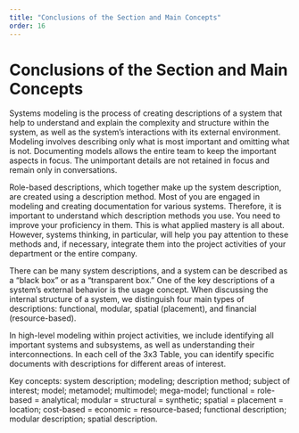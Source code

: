 ```yaml
---
title: "Conclusions of the Section and Main Concepts"
order: 16
---
```


# Conclusions of the Section and Main Concepts

Systems modeling is the process of creating descriptions of a system that help to understand and explain the complexity and structure within the system, as well as the system’s interactions with its external environment. Modeling involves describing only what is most important and omitting what is not. Documenting models allows the entire team to keep the important aspects in focus. The unimportant details are not retained in focus and remain only in conversations.

Role-based descriptions, which together make up the system description, are created using a description method. Most of you are engaged in modeling and creating documentation for various systems. Therefore, it is important to understand which description methods you use. You need to improve your proficiency in them. This is what applied mastery is all about. However, systems thinking, in particular, will help you pay attention to these methods and, if necessary, integrate them into the project activities of your department or the entire company.

There can be many system descriptions, and a system can be described as a “black box” or as a “transparent box.” One of the key descriptions of a system’s external behavior is the usage concept. When discussing the internal structure of a system, we distinguish four main types of descriptions: functional, modular, spatial (placement), and financial (resource-based).

In high-level modeling within project activities, we include identifying all important systems and subsystems, as well as understanding their interconnections. In each cell of the 3x3 Table, you can identify specific documents with descriptions for different areas of interest.

Key concepts: system description; modeling; description method; subject of interest; model; metamodel; multimodel; mega-model; functional = role-based = analytical; modular = structural = synthetic; spatial = placement = location; cost-based = economic = resource-based; functional description; modular description; spatial description.
